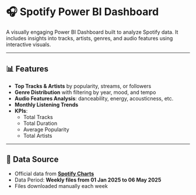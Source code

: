 # 🎧 Spotify Power BI Dashboard

A visually engaging Power BI Dashboard built to analyze Spotify data. It includes insights into tracks, artists, genres, and audio features using interactive visuals.

---

## 📊 Features

- **Top Tracks & Artists** by popularity, streams, or followers
- **Genre Distribution** with filtering by year, mood, and tempo
- **Audio Features Analysis**: danceability, energy, acousticness, etc.
- **Monthly Listening Trends**
- **KPIs**:
  - Total Tracks  
  - Total Duration  
  - Average Popularity  
  - Total Artists  

---
## 📁 Data Source

- Official data from **[Spotify Charts](https://spotifycharts.com/)**
- Data Period: **Weekly files from 01 Jan 2025 to 06 May 2025**
- Files downloaded manually each week
